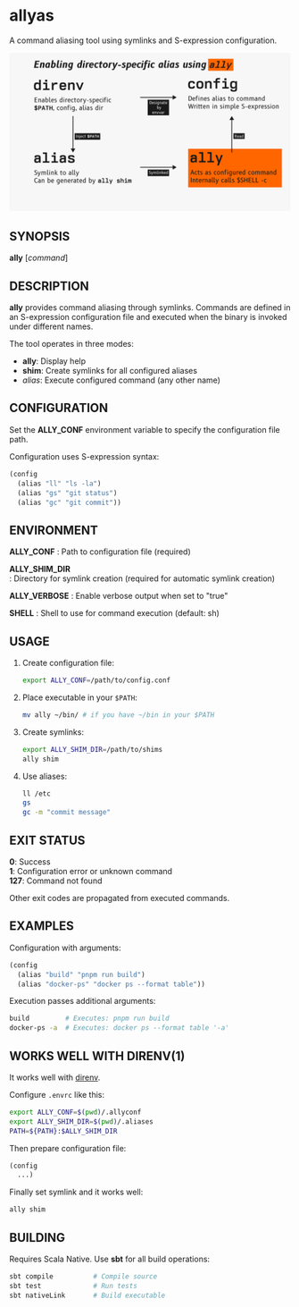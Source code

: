 # allyas

A command aliasing tool using symlinks and S-expression configuration.

![image](./ally.png)

## SYNOPSIS

**ally** [*command*]

## DESCRIPTION

**ally** provides command aliasing through symlinks. Commands are defined in an S-expression configuration file and executed when the binary is invoked under different names.

The tool operates in three modes:

- **ally**: Display help
- **shim**: Create symlinks for all configured aliases  
- *alias*: Execute configured command (any other name)

## CONFIGURATION

Set the **ALLY_CONF** environment variable to specify the configuration file path.

Configuration uses S-expression syntax:

```lisp
(config
  (alias "ll" "ls -la")
  (alias "gs" "git status")
  (alias "gc" "git commit"))
```

## ENVIRONMENT

**ALLY_CONF**
: Path to configuration file (required)

**ALLY_SHIM_DIR**  
: Directory for symlink creation (required for automatic symlink creation)

**ALLY_VERBOSE**
: Enable verbose output when set to "true"

**SHELL**
: Shell to use for command execution (default: sh)

## USAGE

1. Create configuration file:
   ```bash
   export ALLY_CONF=/path/to/config.conf
   ```

2. Place executable in your `$PATH`:
   ```bash
   mv ally ~/bin/ # if you have ~/bin in your $PATH
   ```

3. Create symlinks:
   ```bash
   export ALLY_SHIM_DIR=/path/to/shims
   ally shim
   ```

4. Use aliases:
   ```bash
   ll /etc
   gs
   gc -m "commit message"
   ```

## EXIT STATUS

**0**: Success  
**1**: Configuration error or unknown command  
**127**: Command not found  

Other exit codes are propagated from executed commands.

## EXAMPLES

Configuration with arguments:
```lisp
(config
  (alias "build" "pnpm run build")
  (alias "docker-ps" "docker ps --format table"))
```

Execution passes additional arguments:
```bash
build         # Executes: pnpm run build
docker-ps -a  # Executes: docker ps --format table '-a'
```

## WORKS WELL WITH DIRENV(1)

It works well with [direnv](https://direnv.net).

Configure `.envrc` like this:

```sh
export ALLY_CONF=$(pwd)/.allyconf
export ALLY_SHIM_DIR=$(pwd)/.aliases
PATH=${PATH}:$ALLY_SHIM_DIR
```

Then prepare configuration file:
```lisp
(config
  ...)
```

Finally set symlink and it works well:

```sh
ally shim
```

## BUILDING

Requires Scala Native. Use **sbt** for all build operations:

```bash
sbt compile          # Compile source
sbt test             # Run tests  
sbt nativeLink       # Build executable
```
